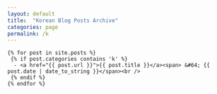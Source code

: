 ```yaml
---
layout: default
title:  "Korean Blog Posts Archive"
categories: page
permalink: /k
---
```

 
    {% for post in site.posts %}
     {% if post.categories contains 'k' %}
      - <a href="{{ post.url }}">{{ post.title }}</a><span> &#64; {{ post.date | date_to_string }}</span><br />
     {% endif %}
    {% endfor %}
